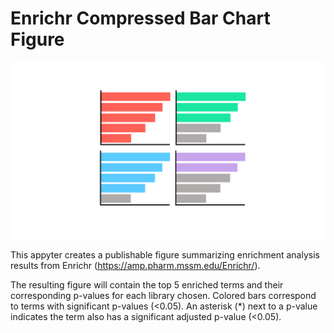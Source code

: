 # Enrichr Compressed Bar Chart Figure 

![Screenshot](./static/screenshot.png)

This appyter creates a publishable figure summarizing enrichment analysis results from Enrichr (https://amp.pharm.mssm.edu/Enrichr/).

The resulting figure will contain the top 5 enriched terms and their corresponding p-values for each library chosen. Colored bars correspond to terms with significant p-values (<0.05). An asterisk (*) next to a p-value indicates the term also has a significant adjusted p-value (<0.05).
